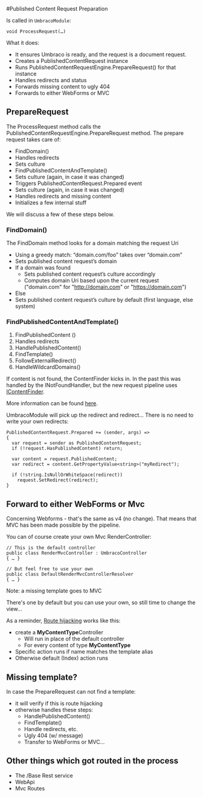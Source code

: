 #Published Content Request Preparation

Is called in `UmbracoModule`:

    void ProcessRequest(…)

What it does:
- It ensures Umbraco is ready, and the request is a document request.
- Creates a PublishedContentRequest instance
- Runs PublishedContentRequestEngine.PrepareRequest() for that instance
- Handles redirects and status
- Forwards missing content to ugly 404
- Forwards to either WebForms or MVC

## PrepareRequest
The ProcessRequest method calls the PublishedContentRequestEngine.PrepareRequest method. The prepare request takes care of:

- FindDomain()
- Handles redirects
- Sets culture
- FindPublishedContentAndTemplate()
- Sets culture (again, in case it was changed)
- Triggers PublishedContentRequest.Prepared event
- Sets culture (again, in case it was changed)
- Handles redirects and missing content
- Initializes a few internal stuff

We will discuss a few of these steps below.

### FindDomain()
The FindDomain method looks for a domain matching the request Uri

- Using a greedy match: “domain.com/foo” takes over “domain.com”
- Sets published content request’s domain
- If a domain was found
	- Sets published content request’s culture accordingly
	- Computes domain Uri based upon the current request ("domain.com" for "http://domain.com" or "https://domain.com")
- Else
- Sets published content request’s culture by default
(first language, else system)

### FindPublishedContentAndTemplate()
1. FindPublishedContent ()
2. Handles redirects
3. HandlePublishedContent()
4. FindTemplate()
5. FollowExternalRedirect()
6. HandleWildcardDomains()

If content is not found, the ContentFinder kicks in.  In the past this was handled by the INotFoundHandler, but the new request pipeline uses [IContentFinder](IContentFinder.md).

More information can be found [here](FindPublishedContentAndTemplate.md).

UmbracoModule will pick up the redirect and redirect...  There is no need to write your own redirects:

    PublishedContentRequest.Prepared += (sender, args) =>
    {
      var request = sender as PublishedContentRequest;  
      if (!request.HasPublishedContent) return;

      var content = request.PublishedContent;
      var redirect = content.GetPropertyValue<string>("myRedirect");
      
      if (!string.IsNullOrWhiteSpace(redirect))
        request.SetRedirect(redirect);
    }

## Forward to either WebForms or Mvc

Concerning Webforms - that's the same as v4 (no change).  That means that MVC has been made possible by the pipeline.

You can of course create your own Mvc RenderController: 


    // This is the default controller
    public class RenderMvcController : UmbracoController
    { … }

    // But feel free to use your own
    public class DefaultRenderMvcControllerResolver
    { … }

Note: a missing template goes to MVC

There's one by default but you can use your own, so still time to change the view...

As a reminder, [Route hijacking](../../Reference/Templating/Mvc/custom-routes.md) works like this: 

- create a **MyContentType**Controller
  - Will run in place of the default controller
  - For every content of type **MyContentType**
- Specific action runs if name matches the template alias
- Otherwise default (Index) action runs

## Missing template?
In case the PrepareRequest can not find a template:

* it will verify if this is route hijacking
* otherwise handles these steps:
  *  HandlePublishedContent()
  * FindTemplate()
  * Handle redirects, etc.
  * Ugly 404 (w/ message)
  * Transfer to WebForms or MVC…

## Other things which got routed in the process
* The /Base Rest service
* WebApi
* Mvc Routes